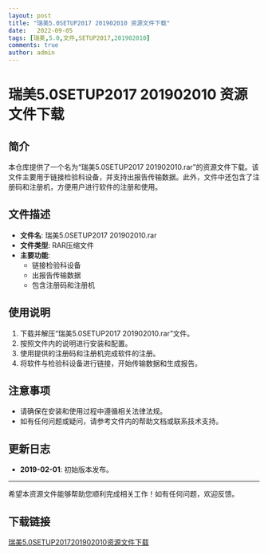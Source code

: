 ```yaml
---
layout: post
title: "瑞美5.0SETUP2017 201902010 资源文件下载"
date:   2022-09-05
tags: [瑞美,5.0,文件,SETUP2017,201902010]
comments: true
author: admin
---
```

# 瑞美5.0SETUP2017 201902010 资源文件下载

## 简介

本仓库提供了一个名为“瑞美5.0SETUP2017 201902010.rar”的资源文件下载。该文件主要用于链接检验科设备，并支持出报告传输数据。此外，文件中还包含了注册码和注册机，方便用户进行软件的注册和使用。

## 文件描述

- **文件名**: 瑞美5.0SETUP2017 201902010.rar
- **文件类型**: RAR压缩文件
- **主要功能**: 
  - 链接检验科设备
  - 出报告传输数据
  - 包含注册码和注册机

## 使用说明

1. 下载并解压“瑞美5.0SETUP2017 201902010.rar”文件。
2. 按照文件内的说明进行安装和配置。
3. 使用提供的注册码和注册机完成软件的注册。
4. 将软件与检验科设备进行链接，开始传输数据和生成报告。

## 注意事项

- 请确保在安装和使用过程中遵循相关法律法规。
- 如有任何问题或疑问，请参考文件内的帮助文档或联系技术支持。

## 更新日志

- **2019-02-01**: 初始版本发布。

---

希望本资源文件能够帮助您顺利完成相关工作！如有任何问题，欢迎反馈。

## 下载链接

[瑞美5.0SETUP2017201902010资源文件下载](https://pan.quark.cn/s/545b0276b7fa)